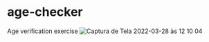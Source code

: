 # age-checker
Age verification exercise
![Captura de Tela 2022-03-28 às 12 10 04](https://user-images.githubusercontent.com/101880897/160430328-6ea150d0-bf74-4b9d-8d56-9d82ccbefd99.png)
